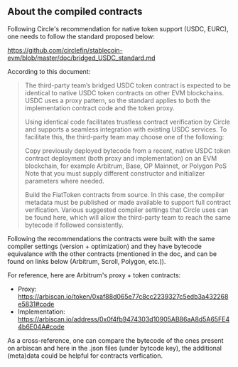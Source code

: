 ## About the compiled contracts

Following Circle's recommendation for native token support (USDC, EURC), one needs to follow the standard proposed below:

https://github.com/circlefin/stablecoin-evm/blob/master/doc/bridged_USDC_standard.md

According to this document:

> The third-party team’s bridged USDC token contract is expected to be identical to native USDC token contracts on other EVM blockchains. USDC uses a proxy pattern, so the standard applies to both the implementation contract code and the token proxy.
>
> Using identical code facilitates trustless contract verification by Circle and supports a seamless integration with existing USDC services. To facilitate this, the third-party team may choose one of the following:
>
> Copy previously deployed bytecode from a recent, native USDC token contract deployment (both proxy and implementation) on an EVM blockchain, for example Arbitrum, Base, OP Mainnet, or Polygon PoS Note that you must supply different constructor and initializer parameters where needed.
>
> Build the FiatToken contracts from source. In this case, the compiler metadata must be published or made available to support full contract verification. Various suggested compiler settings that Circle uses can be found here, which will allow the third-party team to reach the same bytecode if followed consistently.

Following the recommendations the contracts were built with the same compiler settings (version + optimization) and they have bytecode equivalance with the other contracts (mentioned in the doc, and can be found on links below (Arbitrum, Scroll, Polygon, etc.)).

For reference, here are Arbitrum's proxy + token contracts:

- Proxy: https://arbiscan.io/token/0xaf88d065e77c8cc2239327c5edb3a432268e5831#code
- Implementation: https://arbiscan.io/address/0x0f4fb9474303d10905AB86aA8d5A65FE44b6E04A#code

As a cross-reference, one can compare the bytecode of the ones present on arbiscan and here in the .json files (under bytcode key), the additional (meta)data could be helpful for contracts verfication.
